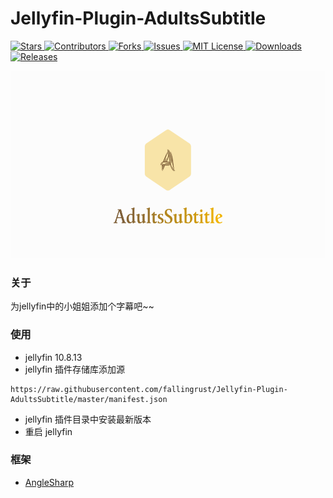 

# Jellyfin-Plugin-AdultsSubtitle

<a href="https://github.com/fallingrust/Jellyfin-Plugin-AdultsSubtitle/stargazers">
  <img alt="Stars" src="https://img.shields.io/github/stars/fallingrust/Jellyfin-Plugin-AdultsSubtitle.svg?style=flat-square">
</a>
<a href="https://github.com/fallingrust/Jellyfin-Plugin-AdultsSubtitle/graphs/contributors">
<img alt="Contributors" src="https://img.shields.io/github/contributors/fallingrust/Jellyfin-Plugin-AdultsSubtitle.svg?style=flat-square">
</a>
<a href="https://github.com/fallingrust/Jellyfin-Plugin-AdultsSubtitle/network/members">
<img alt="Forks" src="https://img.shields.io/github/forks/fallingrust/Jellyfin-Plugin-AdultsSubtitle.svg?style=flat-square">
</a>
<a href="https://img.shields.io/github/issues/fallingrust/Jellyfin-Plugin-AdultsSubtitle.svg">
<img alt="Issues" src="https://img.shields.io/github/issues/fallingrust/Jellyfin-Plugin-AdultsSubtitle.svg?style=flat-square">
</a>
<a href="https://github.com/fallingrust/Jellyfin-Plugin-AdultsSubtitle/blob/master/LICENSE.txt">
<img alt="MIT License" src="https://img.shields.io/github/license/fallingrust/Jellyfin-Plugin-AdultsSubtitle">
</a>
<a href="https://github.com/fallingrust/Jellyfin-Plugin-AdultsSubtitle">
<img alt="Downloads" src="https://img.shields.io/github/downloads/fallingrust/Jellyfin-Plugin-AdultsSubtitle/total">
</a>
<a href="https://github.com/fallingrust/Jellyfin-Plugin-AdultsSubtitle/releases">
<img alt="Releases" src="https://img.shields.io/github/v/release/fallingrust/Jellyfin-Plugin-AdultsSubtitle?include_prereleases&logo=smartthings">
</a>

<p align="center">
  <a href="https://github.com/fallingrust/Jellyfin-Plugin-AdultsSubtitle/">
    <img src="Jellyfin-Plugin-AdultsSubtitle/logo.png" alt="Logo" width="985" height="300">
  </a>

### 关于

为jellyfin中的小姐姐添加个字幕吧~~

### 使用

- jellyfin 10.8.13
- jellyfin 插件存储库添加源

```
https://raw.githubusercontent.com/fallingrust/Jellyfin-Plugin-AdultsSubtitle/master/manifest.json
```

- jellyfin 插件目录中安装最新版本
- 重启 jellyfin

### 框架

- [AngleSharp](https://github.com/AngleSharp/AngleSharp)

